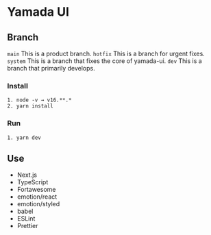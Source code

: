 # Yamada UI

## Branch

`main` This is a product branch.
`hotfix` This is a branch for urgent fixes.
`system` This is a branch that fixes the core of yamada-ui.
`dev` This is a branch that primarily develops.

### Install

```
1. node -v → v16.**.*
2. yarn install
```

### Run

```
1. yarn dev
```

## Use

- Next.js
- TypeScript
- Fortawesome
- emotion/react
- emotion/styled
- babel
- ESLint
- Prettier
